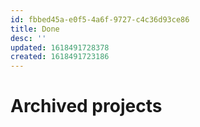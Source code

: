 ```yaml
---
id: fbbed45a-e0f5-4a6f-9727-c4c36d93ce86
title: Done
desc: ''
updated: 1618491728378
created: 1618491723186
---
```


# Archived projects
